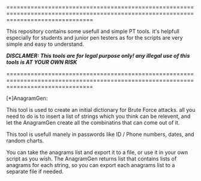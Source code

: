 =====================================================================================================================================

This repository contains some usefull and simple PT tools.
it's helpfull especially for students and junior pen testers as for the scripts are very simple and easy to understand.

***DISCLAMER: This tools are for legal purpose only! any illegal use of this tools is AT YOUR OWN RISK***

=====================================================================================================================================

[*]AnagramGen:

  This tool is used to create an initial dictionary for Brute Force attacks.
  all you need to do is to insert a list of strings which you think can be relevent, and let the AnagramGen create all the combinatins
  that can come out of it.
  
  This tool is usefull manely in passwords like ID / Phone numbers, dates, and random charts.
  
  You can take the anagrams list and export it to a file, or use it in your own script as you wish.
  The AnagramGen returns list that contains lists of anagrams for each string, so you can export each anagrams list to a separate file if needed.
